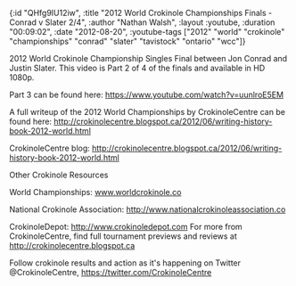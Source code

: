 {:id "QHfg9IU12iw",
 :title
 "2012 World Crokinole Championships Finals - Conrad v Slater 2/4",
 :author "Nathan Walsh",
 :layout :youtube,
 :duration "00:09:02",
 :date "2012-08-20",
 :youtube-tags
 ["2012"
  "world"
  "crokinole"
  "championships"
  "conrad"
  "slater"
  "tavistock"
  "ontario"
  "wcc"]}


2012 World Crokinole Championship Singles Final between Jon Conrad and Justin Slater. This video is Part 2 of 4 of the finals and available in HD 1080p.

Part 3 can be found here: https://www.youtube.com/watch?v=uunlroE5EM

A full writeup of the 2012 World Championships by CrokinoleCentre can be found here: http://crokinolecentre.blogspot.ca/2012/06/writing-history-book-2012-world.html

CrokinoleCentre blog: http://crokinolecentre.blogspot.ca/2012/06/writing-history-book-2012-world.html

Other Crokinole Resources

World Championships: www.worldcrokinole.co

National Crokinole Association: http://www.nationalcrokinoleassociation.co

CrokinoleDepot: http://www.crokinoledepot.com For more from CrokinoleCentre, find full tournament previews and reviews at http://crokinolecentre.blogspot.ca

Follow crokinole results and action as it's happening on Twitter @CrokinoleCentre, https://twitter.com/CrokinoleCentre
